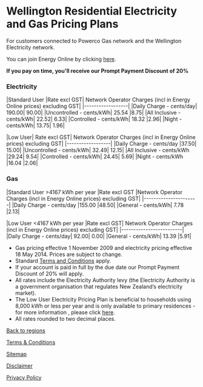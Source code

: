 # Wellington Residential Electricity and Gas Pricing Plans
 

For customers connected to Powerco Gas network and the Wellington Electricity network.


You can join Energy Online by clicking [here](http://www.energyonline.co.nz/Default.aspx?tabid=98).

**If you pay on time, you'll receive our Prompt Payment Discount of 20%**


### Electricity
|Standard User	|Rate excl GST|	Network Operator Charges (incl in Energy Online prices) excluding GST|
|------------------|
|Daily Charge - cents/day|	190.00|	90.00|
|Uncontrolled - cents/kWh|	25.54	|8.75|
|All Inclusive - cents/kWh|	22.52|	6.33|
|Controlled - cents/kWh|	18.32	|2.96|
|Night - cents/kWh|	13.75|	1.96|
 

|Low User|	Rate excl GST|	Network Operator Charges (incl in Energy Online prices) excluding GST|
|------------------|
|Daily Charge - cents/day	|37.50|	15.00|
|Uncontrolled - cents/kWh|	32.49|	12.15|
|All Inclusive - cents/kWh	|29.24|	9.54|
|Controlled - cents/kWh|	24.45|	5.69|
|Night - cents/kWh	|16.04	|2.06|


### Gas
|Standard User >4167 kWh per year	|Rate excl GST	|Network Operator Charges (incl in Energy Online prices) excluding GST|
|----------------------|
|Daily Charge - cents/day	|155.00	|48.50|
|General - cents/kWh|	7.78	|2.13|
 

|Low User <4167 kWh per year	|Rate excl GST|	Network Operator Charges (incl in Energy Online prices) excluding GST|
|-------------------------|
|Daily Charge - cents/day|	92.00|	0.00|
|General - cents/kWh|	13.39	|5.91|

- Gas pricing effective 1 November 2009 and electricity pricing effective 18 May 2014. Prices are subject to change.
- Standard [Terms and Conditions](http://www.energyonline.co.nz/terms) apply.
- If your account is paid in full by the due date our Prompt Payment Discount of 20% will apply.
- All rates include the Electricity Authority levy (the Electricity Authority is a government organisation that regulates New Zealand’s electricity market).
- The Low User Electricity Pricing Plan is beneficial to households using 8,000 kWh or less per year and is only available to primary residences - for more information , please click [here](http://www.energyonline.co.nz/Default.aspx?tabid=148).
- All rates rounded to two decimal places.

[Back to regions](http://www.energyonline.co.nz/residential/pricing_plans/electricity_and_gas_pricing_plans)

[Terms & Conditions](http://www.energyonline.co.nz/terms)

[Sitemap](http://www.energyonline.co.nz/home/site_map)

[Disclaimer](http://www.energyonline.co.nz/home/site_map/disclaimer)

[Privacy Policy](http://www.energyonline.co.nz/home/site_map/privacy_policy)